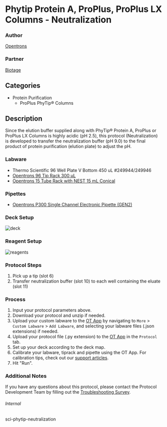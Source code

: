 # Phytip Protein A, ProPlus, ProPlus LX Columns - Neutralization


### Author
[Opentrons](https://opentrons.com/)


### Partner
[Biotage](https://www.biotage.com/)


## Categories
* Protein Purification
	* ProPlus PhyTip® Columns


## Description
Since the elution buffer supplied along with PhyTip® Protein A, ProPlus or ProPlus LX Columns is highly acidic (pH 2.5), this protocol (Neutralization) is developed to transfer the neutralization buffer (pH 9.0) to the final product of protein purification (elution plate) to adjust the pH.


### Labware
* Thermo Scientific 96 Well Plate V Bottom 450 uL #249944/249946
* [Opentrons 96 Tip Rack 300 µL](https://shop.opentrons.com/collections/opentrons-tips/products/opentrons-300ul-tips)
* [Opentrons 15 Tube Rack with NEST 15 mL Conical](https://shop.opentrons.com/collections/opentrons-tips/products/tube-rack-set-1)


### Pipettes
* [Opentrons P300 Single Channel Electronic Pipette (GEN2)](https://shop.opentrons.com/single-channel-electronic-pipette-p20/)


### Deck Setup
![deck](https://opentrons-protocol-library-website.s3.amazonaws.com/custom-README-images/sci-phytip-neutralization/deck.png)


### Reagent Setup
![reagents](https://opentrons-protocol-library-website.s3.amazonaws.com/custom-README-images/sci-phytip-neutralization/reagents.png)


### Protocol Steps
1. Pick up a tip (slot 6)
2. Transfer neutralization buffer (slot 10) to each well containing the eluate (slot 11)


### Process
1. Input your protocol parameters above.
2. Download your protocol and unzip if needed.
3. Upload your custom labware to the [OT App](https://opentrons.com/ot-app) by navigating to `More` > `Custom Labware` > `Add Labware`, and selecting your labware files (.json extensions) if needed.
4. Upload your protocol file (.py extension) to the [OT App](https://opentrons.com/ot-app) in the `Protocol` tab.
5. Set up your deck according to the deck map.
6. Calibrate your labware, tiprack and pipette using the OT App. For calibration tips, check out our [support articles](https://support.opentrons.com/en/collections/1559720-guide-for-getting-started-with-the-ot-2).
7. Hit "Run".


### Additional Notes
If you have any questions about this protocol, please contact the Protocol Development Team by filling out the [Troubleshooting Survey](https://protocol-troubleshooting.paperform.co/).


###### Internal
sci-phytip-neutralization
